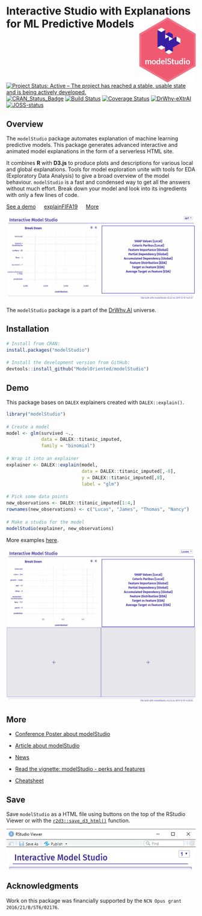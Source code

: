 # Interactive Studio with Explanations for ML Predictive Models <img src="man/figures/logo.png" align="right" width="150"/>

[![Project Status: Active – The project has reached a stable, usable state and is being actively developed.](https://www.repostatus.org/badges/latest/active.svg)](https://www.repostatus.org/#active)
[![CRAN_Status_Badge](http://www.r-pkg.org/badges/version/modelStudio)](https://cran.r-project.org/package=modelStudio)
[![Build Status](https://travis-ci.org/ModelOriented/modelStudio.svg?branch=master)](https://travis-ci.org/ModelOriented/modelStudio)
[![Coverage Status](https://codecov.io/gh/ModelOriented/modelStudio/branch/master/graph/badge.svg)](https://codecov.io/github/ModelOriented/modelStudio?branch=master)
[![DrWhy-eXtrAI](https://img.shields.io/badge/DrWhy-AutoMat-ae2c87)](http://drwhy.ai/#AutoMat)
[![JOSS-status](https://joss.theoj.org/papers/9eec8c9d1969fbd44b3ea438a74af911/status.svg)](https://joss.theoj.org/papers/9eec8c9d1969fbd44b3ea438a74af911)

## Overview

The `modelStudio` package automates explanation of machine learning predictive models. This package generates advanced interactive and animated model explanations in the form of a serverless HTML site.

It combines **R** with **D3.js** to produce plots and descriptions
for various local and global explanations. Tools for model exploration unite with
tools for EDA (Exploratory Data Analysis) to give a broad overview of the model behaviour. 
`modelStudio` is a fast and condensed way to get all the answers without much effort. Break down your model and look into its ingredients with only a few lines of code.

[See a demo](https://modeloriented.github.io/modelStudio/demo.html) &emsp; [explainFIFA19](https://pbiecek.github.io/explainFIFA19/) &emsp; [More](https://github.com/ModelOriented/modelStudio#more)

![](images/gif3.gif)

The `modelStudio` package is a part of the [DrWhy.AI](http://drwhy.ai) universe.

## Installation

```r
# Install from CRAN: 
install.packages("modelStudio")

# Install the development version from GitHub:
devtools::install_github("ModelOriented/modelStudio")
```

## Demo

This package bases on `DALEX` explainers created with `DALEX::explain()`.

```r
library("modelStudio")

# Create a model
model <- glm(survived ~.,
             data = DALEX::titanic_imputed,
             family = "binomial")
                 
# Wrap it into an explainer        
explainer <- DALEX::explain(model,
                            data = DALEX::titanic_imputed[,-8],
                            y = DALEX::titanic_imputed[,8],
                            label = "glm")
                   
# Pick some data points
new_observations <- DALEX::titanic_imputed[1:4,]
rownames(new_observations) <- c("Lucas", "James", "Thomas", "Nancy")

# Make a studio for the model
modelStudio(explainer, new_observations)
```

More examples [here](https://modeloriented.github.io/modelStudio/articles/vignette_modelStudio.html).

![](images/gif4.gif)

## More

  - [Conference Poster about modelStudio](misc/MLinPL2019_modelStudio_poster.pdf)

  - [Article about modelStudio](https://joss.theoj.org/papers/10.21105/joss.01798)
  
  - [News](NEWS.md)
  
  - [Read the vignette: modelStudio - perks and features](https://modeloriented.github.io/modelStudio/articles/vignette_modelStudio.html)  
    
  - [Cheatsheet](images/cheatsheet.png)

## Save

Save `modelStudio` as a HTML file using buttons on the top of the RStudio Viewer
or with the [`r2d3::save_d3_html()`](https://rstudio.github.io/r2d3/articles/publishing.html#save-as-html) function.

<p align="center">
  <img src="images/controls.png">
</p>

## Acknowledgments

Work on this package was financially supported by the `NCN Opus grant 2016/21/B/ST6/02176`.
